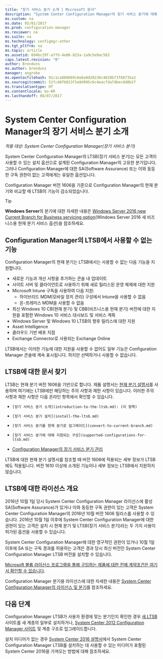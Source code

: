 ```yaml
---
title: "장기 서비스 분기 소개 | Microsoft 문서"
description: "System Center Configuration Manager의 장기 서비스 분기에 대해 알아봅니다."
ms.custom: na
ms.date: 05/01/2017
ms.prod: configuration-manager
ms.reviewer: na
ms.suite: na
ms.technology: configmgr-other
ms.tgt_pltfrm: na
ms.topic: article
ms.assetid: 694bc29f-a7fd-4e06-815a-1a9c5e9ac563
caps.latest.revision: "0"
author: Brenduns
ms.author: brenduns
manager: angrobe
ms.openlocfilehash: 91c1ca860069c6ebe0d20230c4620bf3f68735a2
ms.sourcegitcommit: 51fc48fb023f1e8d995c6c4eacfda7dbec4d0b2f
ms.translationtype: HT
ms.contentlocale: ko-KR
ms.lasthandoff: 08/07/2017
---
```

# <a name="introduction-to-the-long-term-servicing-branch-of-system-center-configuration-manager"></a>System Center Configuration Manager의 장기 서비스 분기 소개

*적용 대상: System Center Configuration Manager(장기 서비스 분기)*

System Center Configuration Manager의 LTSB(장기 서비스 분기)는 모든 고객이 사용할 수 있는 설치 옵션으로 설계된 Configuration Manager의 고유한 분기입니다. 그러나 Configuration Manager에 대한 SA(Software Assurance) 또는 이와 동등한 구독 권한이 없는 고객에게는 유일한 옵션입니다.


Configuration Manager 버전 1606을 기준으로 Configuration Manager의 현재 분기와 비교할 때 LTSB의 기능이 감소되었습니다.

 > [!TIP]   
 > **Windows Server**의 분기에 대한 자세한 내용은 [Windows Server 2016 new Current Branch for Business servicing option]( https://blogs.technet.microsoft.com/windowsserver/2016/07/12/windows-server-2016-new-current-branch-for-business-servicing-option/)(Windows Server 2016 새 비즈니스용 현재 분기 서비스 옵션)을 참조하세요.

## <a name="features-that-are-not-available-in-the-ltsb-of-configuration-manager"></a>Configuration Manager의 LTSB에서 사용할 수 없는 기능
Configuration Manager의 현재 분기는 LTSB에서는 사용할 수 없는 다음 기능을 지원합니다.

-   새로운 기능과 개선 사항을 추가하는 콘솔 내 업데이트
-   사이트 서버 및 클라이언트로 사용하기 위해 새로 릴리스된 운영 체제에 대한 지원
-   Microsoft Intune 구독을 사용하여 다음 지원:
    -   하이브리드 MDM(모바일 장치 관리) 구성에서 Intune을 사용할 수 없음
    -   온-프레미스 MDM을 사용할 수 없음
-   최신 Windows 10 CB(현재 분기) 및 CBB(비즈니스용 현재 분기) 버전에 대한 지원을 포함한 Windows 10 서비스 대시보드 및 서비스 계획  
-   Windows Server 및 Windows 10 LTSB의 향후 릴리스에 대한 지원
-   Asset Intelligence
-   클라우드 기반 배포 지점
-   Exchange Connector로 사용되는 Exchange Online    

LTSB에서는 이러한 기능에 대한 지원을 사용할 수 없어도 일부 기능은 Configuration Manager 콘솔에 계속 표시됩니다. 하지만 선택하거나 사용할 수 없습니다.


## <a name="find-documentation-for-the-ltsb"></a>LTSB에 대한 문서 찾기
LTSB는 현재 분기 버전 1606을 기반으로 합니다. 제품 설명서는 [현재 분기 설명서](https://docs.microsoft.com/sccm/)를 사용하며 여기에는 LTSB에만 해당하는 주의 사항과 제한 사항이 있습니다. 이러한 주의 사항과 제한 사항은 다음 온라인 항목에서 확인할 수 있습니다.

-     [장기 서비스 분기 소개](introduction-to-the-ltsb.md): (이 항목)
-     [장기 서비스 분기 설치](install-the-ltsb.md)
-     [장기 서비스 분기를 현재 분기로 업그레이드](convert-to-current-branch.md)
-     [장기 서비스 분기에 대해 지원되는 구성](supported-configurations-for-ltsb.md)
-   [Configuration Manager의 장기 서비스 분기 관리](manage-the-ltsb.md)

LTSB에 대한 현재 분기 설명서를 참조할 때 버전 1606에 적용되는 세부 정보가 LTSB에도 적용됩니다. 버전 1610 이상에 소개된 기능이나 세부 정보는 LTSB에서 지원하지 않습니다.


## <a name="licensing-overview-for-the-ltsb"></a>LTSB에 대한 라이선스 개요   
2016년 10월 1일 당시 System Center Configuration Manager 라이선스에 활성 SA(Software Assurance)가 있거나 이와 동등한 구독 권한이 있는 고객은 System Center Configuration Manager의 2016년 10월 버전 1606 릴리스를 사용할 수 있습니다. 2016년 10월 1일 이후에 System Center Configuration Manager에 대한 권한이 있는 고객은 설치 시 현재 분기 및 LTSB(장기 서비스 분기)라는 두 가지 사용이 허가된 옵션을 사용할 수 있습니다.

System Center Configuration Manager에 대한 영구적인 권한이 있거나 10월 1일 이후에 SA 또는 구독 경과를 허용하는 고객은 경과 당시 최신 버전인 System Center Configuration Manager LTSB 버전을 설치할 수 있습니다.

[Microsoft 볼륨 라이선스 프로그램을 통해 구입하는 제품에 대한 전체 계약조건은 여기서 확인할 수 있습니다](http://go.microsoft.com/fwlink/?LinkId=800052).

Configuration Manager 분기용 라이선스에 대한 자세한 내용은 [System Center Configuration Manager의 라이선스 및 분기](learn-more-editions.md)를 참조하세요.

## <a name="next-steps"></a>다음 단계

Configuration Manager LTSB가 사용자 환경에 맞는 분기인지 확인한 경우 [새 LTSB](/sccm/core/understand/install-the-ltsb#install-a-new-site) 사이트를 새 계층의 일부로 설치하거나, [System Center 2012 Configuration Manager 사이트](/sccm/core/understand/install-the-ltsb#upgrade-from-system-center-2012-configuration-manager) 및 계층 구조로 업그레이드합니다.

설치 미디어가 없는 경우 [System Center 2016 설명서](https://technet.microsoft.com/system-center-docs/system-center)에서 System Center Configuration Manager LTSB를 설치하는 데 사용할 수 있는 미디어가 포함된 System Center 2016을 가져오는 방법에 대해 참조하세요.  
